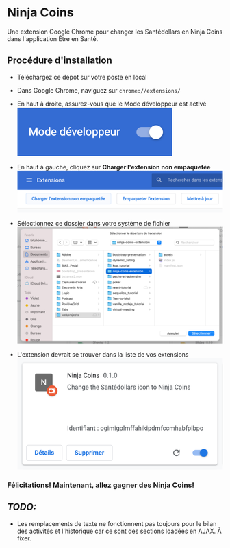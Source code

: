 # Ninja Coins
Une extension Google Chrome pour changer les Santédollars en Ninja Coins dans l'application Être en Santé.

## Procédure d'installation
* Téléchargez ce dépôt sur votre poste en local

* Dans Google Chrome, naviguez sur `chrome://extensions/`

* En haut à droite, assurez-vous que le Mode développeur est activé
![Image](assets/readme/developermode.png)

* En haut à gauche, cliquez sur **Charger l'extension non empaquetée**
![Image](assets/readme/load.png)

* Sélectionnez ce dossier dans votre système de fichier
![Image](assets/readme/load2.png)

* L'extension devrait se trouver dans la liste de vos extensions
![Image](assets/readme/extension.png)

### Félicitations! Maintenant, allez gagner des Ninja Coins!

## *TODO:*
* Les remplacements de texte ne fonctionnent pas toujours pour le bilan des activités et l'historique car ce sont des sections loadées en AJAX. À fixer.

